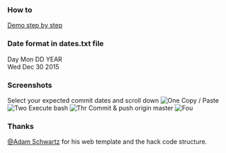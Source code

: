 ### How to
[Demo step by step](http://joeybronner.fr/hack-github-commit-graph/)  

### Date format in dates.txt file
Day Mon DD YEAR  
Wed Dec 30 2015  

### Screenshots
Select your expected commit dates and scroll down
![One](http://joeybronner.fr/hack-github-commit-graph/img/1.JPG)
Copy / Paste
![Two](http://joeybronner.fr/hack-github-commit-graph/img/2.JPG)
Execute bash
![Thr](http://joeybronner.fr/hack-github-commit-graph/img/3.JPG)
Commit & push origin master
![Fou](http://joeybronner.fr/hack-github-commit-graph/img/4.JPG)

### Thanks
[@Adam Schwartz](https://github.com/adamschwartz) for his web template and the hack code structure.
